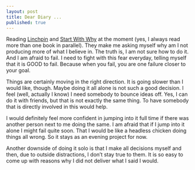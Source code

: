 ```yaml
---
layout: post
title: Dear Diary ...
published: true
---
```

<p>Reading <a href="http://www.amazon.com/Linchpin-Are-Indispensable-Seth-Godin/dp/1591843162">Linchpin</a> and <a href="http://www.amazon.com/Start-Why-Leaders-Inspire-Everyone/dp/1591842808/">Start With Why</a> at the moment (yes, I always read more than one book in parallel). They make me asking myself why am I not producing more of what I believe in. The truth is, I am not sure how to do it. And I am afraid to fail. I need to fight with this fear everyday, telling myself that it is GOOD to fail. Because when you fail, you are one failure closer to your goal.</p>
<p>Things are certainly moving in the right direction. It is going slower than I would like, though. Maybe doing it all alone is not such a good decision. I feel (well, actually I know) I need somebody to bounce ideas off. Yes, I can do it with friends, but that is not exactly the same thing. To have somebody that is directly involved in this would help.</p>
<p>I would definitely feel more confident in jumping into it full time if there was another person next to me doing the same. I am afraid that if I jump into it alone I might fail quite soon. That I would be like a headless chicken doing things all wrong. So it stays as an evening project for now.</p>
<p>Another downside of doing it solo is that I make all decisions myself and then, due to outside distractions, I don&rsquo;t stay true to them. It is so easy to come up with reasons why I did not deliver what I said I would.</p>
